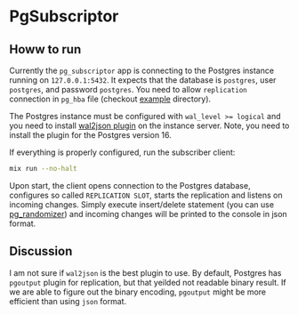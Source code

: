 # PgSubscriptor

## Howw to run
Currently the `pg_subscriptor` app is connecting to the Postgres instance running on `127.0.0.1:5432`. It expects that 
the database is `postgres`, user `postgres`, and password `postgres`. You need to allow `replication` connection in 
`pg_hba` file (checkout [example](./example) directory).

The Postgres instance must be configured with `wal_level >= logical` and you need to install 
[wal2json plugin](https://github.com/eulerto/wal2json) on the instance server. Note, you need to install the plugin 
for the Postgres version 16.

If everything is properly configured, run the subscriber client:
```bash
mix run --no-halt
```

Upon start, the client opens connection to the Postgres database, configures so called `REPLICATION SLOT`, starts the 
replication and listens on incoming changes. Simply execute insert/delete statement (you can use [pg_randomizer](https://github.com/revolko/pg-randomizer)) and incoming changes will be printed to the console in json format.


## Discussion
I am not sure if `wal2json` is the best plugin to use. By default, Postgres has `pgoutput` plugin for replication, but that yeilded not readable binary result. If we are able to figure out the binary encoding, `pgoutput` might be more efficient than using `json` format.
